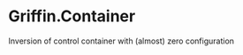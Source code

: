 Griffin.Container
=================

Inversion of control container with (almost) zero configuration